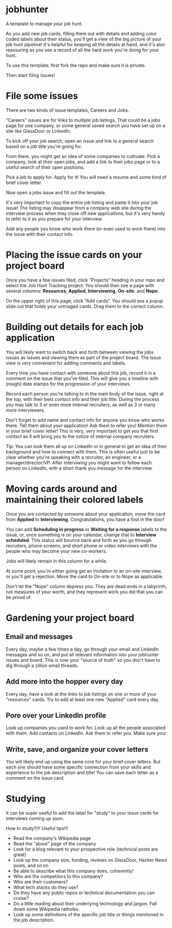 # jobhunter
A template to manage your job hunt. 

As you add new job cards, filling them out with details and adding color coded labels about their status, you'll get a view of the big picture of your job hunt pipeline! It's helpful for keeping all the details at hand, and it's also reassuring as you see a record of all the hard work you're doing for your hunt. 

To use this template, first fork the repo and make sure it is private. 

Then start filing issues!

# File some issues
There are two kinds of issue templates, Careers and Jobs. 

"Careers" issues are for links to multiple job listings. That could be a jobs page for one company, or some general saved search you have set up on a site like GlassDoor or LinkedIn.

To kick off your job search, open an issue and link to a general search based on a job title you're going for. 

From there, you might get an idea of some companies to cultivate. Pick a company, look at their open jobs, and add a link to their jobs page or to a useful search of their open positions. 

Pick a job to apply for. Apply for it! You will need a resume and some kind of brief cover letter. 

Now open a jobs issue and fill out the template. 

It's very important to copy the entire job listing and paste it into your job issue!  The listing may disappear from a company web site during the interview process when they close off new applications, but it's very handy to refer to it as you prepare for your interview. 

Add any people you know who work there (or even used to work there) into the issue with their contact info. 



# Placing the issue cards on your project board
Once you have a few issues filed, click "Projects" heading in your repo and select the Job Hunt Tracking project. You should then see a page with several columns: **Resources**, **Applied**, **Interviewing**, **On-site**, and **Nope**. 

On the upper right of this page, click "Add cards". You should see a popup slide out that holds your untriaged cards. Drag them to the correct column. 

# Building out details for each job application
You will likely want to switch back and forth between viewing the jobs issues as Issues and viewing them as part of the project board. The issue view is very convenient for adding comments and labels. 

Every time you have contact with someone about this job, record it in a comment on the issue that you've filed. This will give you a timeline with (rough) date stamps for the progression of your interviews. 

Record each person you're talking to in the main body of the issue, right at the top, with their best contact info and their job title. During the process you may talk to 3 or even more internal recruiters, as well as 3 or many more interviewers. 

Don't forget to add name and contact info for anyone you know who works there. Tell them about your application! Ask them to refer you! Mention them in your brief cover letter! This is very, very important to get you that first contact as it will bring you to the notice of internal company recruiters. 

Tip: You can look them all up on LinkedIn or in general to get an idea of their background and how to connect with them. This is often useful just to be clear whether you're speaking with a recruiter, an engineer, or a manager/director/VP. After interviwing you might want to follow each person on LinkedIn, with a short thank you message for the interview.

# Moving cards around and maintaining their colored labels
Once you are contacted by someone about your application, move the card from **Applied** to **Interviewing**. Congratulations, you have a foot in the door!  

You can add **Scheduling in progress** or **Waiting for a response** labels to the issue, or, once something is on your calendar, change that to **Interview scheduled**.  This status will bounce back and forth as you go through recruiters, phone screens, and short phone or video interviews with the people who may become your new co-workers. 

Jobs will likely remain in this column for a while.

At some point, you're either going get an invitation to an on-site interview, or you'll get a rejection. Move the card to On-site or to Nope as applicable.

Don't let the "Nope" column depress you. They are dead ends in a labyrinth, not measures of your worth, and they represent work you did that you can be proud of. 

# Gardening your project board

## Email and messages
Every day, maybe a few times a day, go through your email and LinkedIn messages and so on, and put all relevant information into your jobhunter issues and board. This is now your "source of truth" so you don't have to dig through a zillion email threads.

## Add more into the hopper every day
Every day, have a look at the links to job listings on one or more of your "resources" cards. 
Try to add at least one new "Applied" card every day.

## Pore over your LinkedIn profile
Look up companies you used to work for. Look up all the people associated with them. Add contacts on LinkedIn. Ask them to refer you. Make sure your 

## Write, save, and organize your cover letters
You will likely end up using the same core for your brief cover letters. But each one should have some specific connection from your skills and experience to the job description and title! You can save each letter as a comment on the issue card. 

# Studying
It can be super useful to add the label for "study" to your issue cards for interviews coming up soon. 

How to study!!!!! Useful tips!!! 
* Read the company's Wikipedia page
* Read the "about" page of the company
* Look for a blog relevant to your prospective role (technical posts are great)
* Look up the company size, funding, reviews on GlassDoor, Hacker News posts, and so on
* Be able to describe what this company does, coherently!
* Who are the competitors to this company?
* Who are their customers?
* What tech stacks do they use?
* Do they have any public repos or technical documentation you can cruise?
* Do a little reading about their underlying technology and jargon. Fall down some Wikipedia ratholes. 
* Look up some definitions of the specific job title or things mentioned in the job description. 
